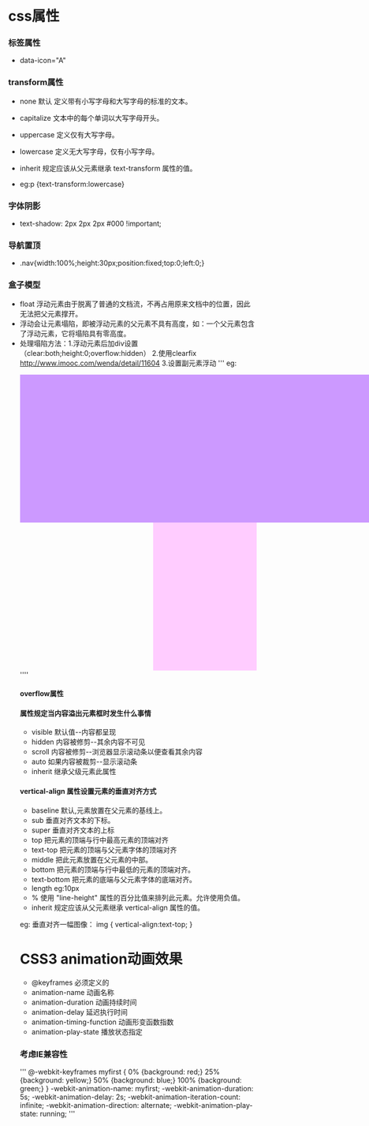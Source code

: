 # css属性

### <a>标签属性

- data-icon="A"


### transform属性
- none	默认 定义带有小写字母和大写字母的标准的文本。
- capitalize	文本中的每个单词以大写字母开头。
- uppercase	定义仅有大写字母。
- lowercase	定义无大写字母，仅有小写字母。
- inherit	规定应该从父元素继承 text-transform 属性的值。

- eg:p {text-transform:lowercase}


### 字体阴影
- text-shadow: 2px 2px 2px #000 !important;

### 导航置顶
- .nav{width:100%;height:30px;position:fixed;top:0;left:0;}


### 盒子模型
- float 浮动元素由于脱离了普通的文档流，不再占用原来文档中的位置，因此无法把父元素撑开。
- 浮动会让元素塌陷，即被浮动元素的父元素不具有高度，如：一个父元素包含了浮动元素，它将塌陷具有零高度。
- 处理塌陷方法：1.浮动元素后加div设置（clear:both;height:0;overflow:hidden） 2.使用clearfix  http://www.imooc.com/wenda/detail/11604
3.设置副元素浮动
'''
eg:<style type="text/css">

/*在此定义相应的类选择器，并根据要求设置相关CSS属性*/
.mainBox{	width:960px;	margin:0 auto;	background-color:#CFF;	overflow:visible;}
.leftBox{	width:740px;	height:300px;	background-color:#C9F;	float:left;}
.rightBox{	width:210px;	height:300px;	background-color:#FCF;	float:right;}
.clear{	clear:both;	height:0;/*解决IE6下有高度的问题*/	overflow:hidden;}
</style>
<!--在此添加相应的div标签-->
<div class="mainBox"> 
    <div class="leftBox"></div>
     <div class="rightBox"></div>
      <div class="clear"></div>
    </div>
''''

#### overflow属性
#### 属性规定当内容溢出元素框时发生什么事情
- visible 默认值--内容都呈现
- hidden 内容被修剪--其余内容不可见
- scroll 内容被修剪--浏览器显示滚动条以便查看其余内容
- auto 如果内容被裁剪--显示滚动条
- inherit 继承父级元素此属性


#### vertical-align 属性设置元素的垂直对齐方式
- baseline 默认,元素放置在父元素的基线上。
- sub 垂直对齐文本的下标。
- super   垂直对齐文本的上标
- top 把元素的顶端与行中最高元素的顶端对齐
- text-top    把元素的顶端与父元素字体的顶端对齐
- middle  把此元素放置在父元素的中部。
- bottom  把元素的顶端与行中最低的元素的顶端对齐。
- text-bottom 把元素的底端与父元素字体的底端对齐。
- length   eg:10px
- %   使用 "line-height" 属性的百分比值来排列此元素。允许使用负值。
- inherit 规定应该从父元素继承 vertical-align 属性的值。

eg:
垂直对齐一幅图像：
img
  {
  vertical-align:text-top;
  }

# CSS3 animation动画效果
- @keyframes 必须定义的
- animation-name 动画名称
- animation-duration 动画持续时间
- animation-delay 延迟执行时间
- animation-timing-function 动画形变函数指数
- animation-play-state 播放状态指定

### 考虑IE兼容性
'''
      @-webkit-keyframes myfirst {
          0% {background: red;}
          25% {background: yellow;}
          50% {background: blue;}
          100% {background: green;}
      }
          -webkit-animation-name: myfirst;
          -webkit-animation-duration: 5s;
          -webkit-animation-delay: 2s;
          -webkit-animation-iteration-count: infinite;
          -webkit-animation-direction: alternate;
          -webkit-animation-play-state: running;
'''
